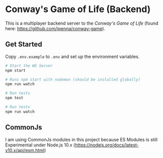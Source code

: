 # Conway's Game of Life (Backend)

This is a multiplayer backend server to the *Conway's Game of Life* (found here: https://github.com/jpenna/conway-game).

## Get Started

Copy `.env.example` to `.env` and set up the environment variables.

```bash
# Start the WS Server
npm start
```

```bash
# Runs npm start with nodemon (should be installed globally)
npm run watch
```

```bash
# Run tests
npm test
```

```bash
# Run tests
npm run watch
```

## CommonJs

I am using CommonJs modules in this project because ES Modules is still Experimental under Node.js 10.x (https://nodejs.org/docs/latest-v10.x/api/esm.html)
